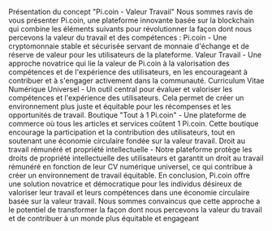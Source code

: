 Présentation du concept "Pi.coin - Valeur Travail"
Nous sommes ravis de vous présenter Pi.coin, une plateforme innovante basée sur la blockchain qui combine les éléments suivants pour révolutionner la façon dont nous percevons la valeur du travail et des compétences :
Pi.coin - Une cryptomonnaie stable et sécurisée servant de monnaie d'échange et de réserve de valeur pour les utilisateurs de la plateforme.
Valeur Travail - Une approche novatrice qui lie la valeur de Pi.coin à la valorisation des compétences et de l'expérience des utilisateurs, en les encourageant à contribuer et à s'engager activement dans la communauté.
Curriculum Vitae Numérique Universel - Un outil central pour évaluer et valoriser les compétences et l'expérience des utilisateurs. Cela permet de créer un environnement plus juste et équitable pour les récompenses et les opportunités de travail.
Boutique "Tout à 1 Pi.coin" - Une plateforme de commerce où tous les articles et services coûtent 1 Pi.coin. Cette boutique encourage la participation et la contribution des utilisateurs, tout en soutenant une économie circulaire fondée sur la valeur travail.
Droit au travail rémunéré et propriété intellectuelle - Notre plateforme protège les droits de propriété intellectuelle des utilisateurs et garantit un droit au travail rémunéré en fonction de leur CV numérique universel, ce qui contribue à créer un environnement de travail équitable.
En conclusion, Pi.coin offre une solution novatrice et démocratique pour les individus désireux de valoriser leur travail et leurs compétences dans une économie circulaire basée sur la valeur travail. Nous sommes convaincus que cette approche a le potentiel de transformer la façon dont nous percevons la valeur du travail et de contribuer à un monde plus équitable et engageant